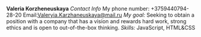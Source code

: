 **Valeria Korzheneuskaya** 
*Contact Info* 
My phone number: +3759440794-28-20 
Email:Valeryia.Karzhaneuskaya@mail.ru 
*My goal:* Seeking to obtain a position with a company that has a vision and rewards hard work, strong ethics and is open to out-of-the-box thinking. 
*Skills:* JavaScript, HTML&CSS
